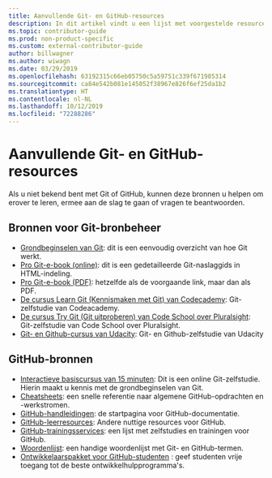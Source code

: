```yaml
---
title: Aanvullende Git- en GitHub-resources
description: In dit artikel vindt u een lijst met voorgestelde resources voor Git- en GitHub-learning voor bijdragen aan docs.microsoft.com.
ms.topic: contributor-guide
ms.prod: non-product-specific
ms.custom: external-contributor-guide
author: billwagner
ms.author: wiwagn
ms.date: 03/29/2019
ms.openlocfilehash: 63192315c66eb05750c5a59751c339f671985314
ms.sourcegitcommit: ca84e542b081e145052f38967e826f6ef25da1b2
ms.translationtype: HT
ms.contentlocale: nl-NL
ms.lasthandoff: 10/12/2019
ms.locfileid: "72288286"
---
```

# <a name="additional-git-and-github-resources"></a>Aanvullende Git- en GitHub-resources

Als u niet bekend bent met Git of GitHub, kunnen deze bronnen u helpen om erover te leren, ermee aan de slag te gaan of vragen te beantwoorden.

## <a name="git-source-control-resources"></a>Bronnen voor Git-bronbeheer

- [Grondbeginselen van Git](https://go.microsoft.com/fwlink/?linkid=853939): dit is een eenvoudig overzicht van hoe Git werkt.
- [Pro Git-e-book (online)](https://go.microsoft.com/fwlink/?linkid=853940): dit is een gedetailleerde Git-naslaggids in HTML-indeling.
- [Pro Git-e-book (PDF)](https://progit2.s3.amazonaws.com/en/2016-03-22-f3531/progit-en.1084.pdf): hetzelfde als de voorgaande link, maar dan als PDF.
- [De cursus Learn Git (Kennismaken met Git) van Codecademy](https://www.codecademy.com/learn/learn-git): Git-zelfstudie van Codeacademy.
- [De cursus Try Git (Git uitproberen) van Code School over Pluralsight](https://www.pluralsight.com/courses/code-school-git-real): Git-zelfstudie van Code School over Pluralsight.
- [Git- en Github-cursus van Udacity](https://www.udacity.com/course/how-to-use-git-and-github--ud775): Git- en Github-zelfstudie van Udacity

## <a name="github-resources"></a>GitHub-bronnen

- [Interactieve basiscursus van 15 minuten](https://try.github.io/): Dit is een online Git-zelfstudie. Hierin maakt u kennis met de grondbeginselen van Git.
- [Cheatsheets](https://go.microsoft.com/fwlink/?linkid=853941): een snelle referentie naar algemene GitHub-opdrachten en -werkstromen.
- [GitHub-handleidingen](https://guides.github.com/): de startpagina voor GitHub-documentatie.
- [GitHub-leerresources](https://help.github.com/articles/git-and-github-learning-resources/): Andere nuttige resources voor GitHub.
- [GitHub-trainingsservices](https://services.github.com/training/): een lijst met zelfstudies en trainingen voor GitHub.
- [Woordenlijst](https://help.github.com/articles/github-glossary): een handige woordenlijst met Git- en GitHub-termen.
- [Ontwikkelaarspakket voor GitHub-studenten](https://education.github.com/pack) : geef studenten vrije toegang tot de beste ontwikkelhulpprogramma's.
